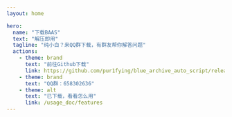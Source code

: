 ```yaml
---
layout: home

hero:
  name: "下载BAAS"
  text: "解压即用"
  tagline: "纯小白？来QQ群下载，有群友帮你解答问题"
  actions:
    - theme: brand
      text: "前往Github下载"
      link: https://github.com/pur1fying/blue_archive_auto_script/releases
    - theme: brand
      text: "QQ群：658302636"
    - theme: alt
      text: "已下载，看看怎么用"
      link: /usage_doc/features
---
```

